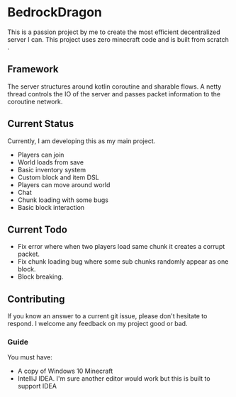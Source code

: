 # BedrockDragon

This is a passion project by me to create the most efficient decentralized server I can. This project uses zero minecraft code and is built from scratch
.

## Framework

The server structures around kotlin coroutine and sharable flows. A netty thread controls the IO of the server and passes packet information to the
coroutine network.


## Current Status

Currently, I am developing this as my main project.

- Players can join
- World loads from save
- Basic inventory system
- Custom block and item DSL
- Players can move around world
- Chat
- Chunk loading with some bugs
- Basic block interaction
## Current Todo
       
          
- Fix error where when two players load same chunk it creates a corrupt packet.
- Fix chunk loading bug where some sub chunks randomly appear as one block.
- Block breaking.


## Contributing

If you know an answer to a current git issue, please don't hesitate to respond. I welcome any feedback on my project good or bad.
### Guide

You must have:
- A copy of Windows 10 Minecraft
- IntelliJ IDEA. I'm sure another editor would work but this is built to support IDEA

